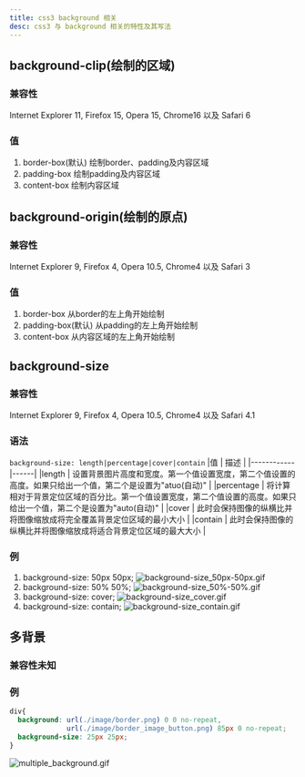 ```yaml
---
title: css3 background 相关
desc: css3 与 background 相关的特性及其写法
---
```

## background-clip(绘制的区域)

### 兼容性

Internet Explorer 11, Firefox 15, Opera 15, Chrome16 以及 Safari 6

### 值

1. border-box(默认)
绘制border、padding及内容区域
2. padding-box
绘制padding及内容区域
3. content-box
绘制内容区域

## background-origin(绘制的原点)

### 兼容性

Internet Explorer 9, Firefox 4, Opera 10.5, Chrome4 以及 Safari 3

### 值

1. border-box
从border的左上角开始绘制
2. padding-box(默认)
从padding的左上角开始绘制
3. content-box
从内容区域的左上角开始绘制

## background-size

### 兼容性

Internet Explorer 9, Firefox 4, Opera 10.5, Chrome4 以及 Safari 4.1

### 语法

`background-size: length|percentage|cover|contain`
|值          | 描述 |
|------------|------|
|length     | 设置背景图片高度和宽度。第一个值设置宽度，第二个值设置的高度。如果只给出一个值，第二个是设置为"atuo(自动)" |
|percentage | 将计算相对于背景定位区域的百分比。第一个值设置宽度，第二个值设置的高度。如果只给出一个值，第二个是设置为"auto(自动)" |
|cover      | 此时会保持图像的纵横比并将图像缩放成将完全覆盖背景定位区域的最小大小 |
|contain    |  此时会保持图像的纵横比并将图像缩放成将适合背景定位区域的最大大小 |

### 例

1. background-size: 50px 50px;
![background-size_50px-50px.gif](background-size_50px-50px.gif)
2. background-size: 50% 50%;
![background-size_50%-50%.gif](background-size_50percentage-50percentage.gif)
3. background-size: cover;
![background-size_cover.gif](background-size_cover.gif)
4. background-size: contain;
![background-size_contain.gif](background-size_contain.gif)

## 多背景

### 兼容性未知

### 例

```css
div{
  background: url(./image/border.png) 0 0 no-repeat,
              url(./image/border_image_button.png) 85px 0 no-repeat;
  background-size: 25px 25px;
}
```

![multiple_background.gif](multiple_background.gif)
